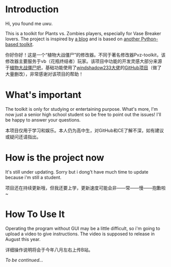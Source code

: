 # Introduction

Hi, you found me *uwu*.

This is a toolkit for Plants vs. Zombies players, especially for Vase Breaker lovers. The project is inspired by [a blog](https://tieba.baidu.com/f?kw=%D6%B2%CE%EF%B4%F3%D5%BD%BD%A9%CA%AC&fr=ala0&tpl=5&dyTabStr=MCwxLDMsMiw2LDUsNCw4LDcsOQ%3D%3D) and is based on [another Python-based toolkit](https://github.com/windshadow233/pvz-toolkit.git).

你好你好！这是一个“植物大战僵尸”的修改器。不同于著名修改器Pvz-toolkit，该修改器主要服务于vb（花瓶终结者）玩家。该项目中功能的开发灵感大部分来源于[植物大战僵尸吧](https://tieba.baidu.com/f?kw=%D6%B2%CE%EF%B4%F3%D5%BD%BD%A9%CA%AC&fr=ala0&tpl=5&dyTabStr=MCwxLDMsMiw2LDUsNCw4LDcsOQ%3D%3D)，基础功能使用了[windshadow233大佬](https://github.com/windshadow233)的[GitHub项目](https://github.com/windshadow233/pvz-toolkit.git)（做了大量删改），非常感谢对该项目的帮助！

# What's important

The toolkit is only for studying or entertaining purpose. What's more, I'm now just a senior high school student so be free to point out the issues! I'll be happy to answer your questions.

本项目仅用于学习和娱乐。本人仍为高中生，对GitHub和CE了解不深，如有建议或疑问还请指出。

# How is the project now

It's still under updating. Sorry but i dong't have much time to update because i'm still a student.

项目还在持续更新哦，但我还要上学，更新速度可能会非——常——慢——抱歉啦~

# How To Use It

Operating the program without GUI may be a little difficult, so i'm going to upload a video to give instructions. The video is supposed to release in August this year. 

详细操作说明将会于今年八月左右上传B站。

*To be continued...*
